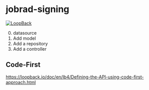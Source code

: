 # jobrad-signing

[![LoopBack](<https://github.com/strongloop/loopback-next/raw/master/docs/site/imgs/branding/Powered-by-LoopBack-Badge-(blue)-@2x.png>)](http://loopback.io/)

0. datasource
1. Add model
1. Add a repository
1. Add a controller

## Code-First

https://loopback.io/doc/en/lb4/Defining-the-API-using-code-first-approach.html
